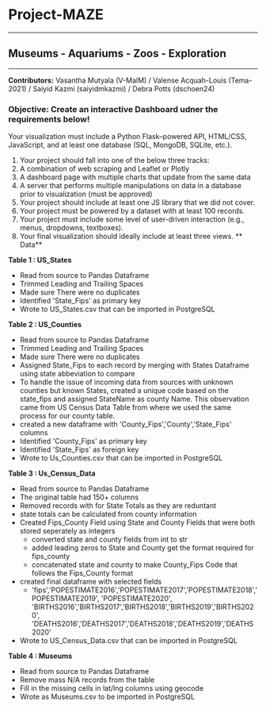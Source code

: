 # Project-MAZE

____________________________________________________

## Museums - Aquariums - Zoos - Exploration

___________________________________________________

**Contributors:** Vasantha Mutyala (V-MalM) / Valense Acquah-Louis (Tema-2021) / Saiyid Kazmi (saiyidmkazmi)  / Debra Potts (dschoen24)

### Objective: Create an interactive Dashboard udner the requirements below!

Your visualization must include a Python Flask–powered API, HTML/CSS, JavaScript, 
and at least one database (SQL, MongoDB, SQLite, etc.). 
1. Your project should fall into one of the below three tracks:
2. A combination of web scraping and Leaflet or Plotly
3. A dashboard page with multiple charts that update from the same data
4. A server that performs multiple manipulations on data in a database prior to 
visualization (must be approved)
5. Your project should include at least one JS library that we did not cover.
6. Your project must be powered by a dataset with at least 100 records.
7. Your project must include some level of user-driven interaction (e.g., menus, 
dropdowns, textboxes).
8. Your final visualization should ideally include at least three views. 
**
Data**

**Table 1 : US_States**
* Read from source to Pandas Dataframe
* Trimmed Leading and Trailing Spaces
* Made sure There were no duplicates
* Identified 'State_Fips' as primary key
* Wrote to US_States.csv that can be imported in PostgreSQL

**Table 2 : US_Counties**
* Read from source to Pandas Dataframe
* Trimmed Leading and Trailing Spaces
* Made sure There were no duplicates
* Assigned State_Fips to each record by merging with States Dataframe using state abbeviation to compare
* To handle the issue of incoming data from sources with unknown counties but known States, created a unique code based on the state_fips and assigned StateName as county Name. This observation came from US Census Data Table from where we used the same process for our county table.
* created a new dataframe with 'County_Fips','County','State_Fips' columns
* Identified 'County_Fips' as primary key
* Identified 'State_Fips' as foreign key
* Wrote to Us_Counties.csv that can be imported in PostgreSQL

**Table 3 : Us_Census_Data**
* Read from source to Pandas Dataframe
* The original table had 150+ columns
* Removed records with for State Totals as they are reduntant
* state totals can be calculated from county information
* Created Fips_County Field using State and County Fields that were both stored seperately as integers 
    * converted state and county fields from int to str
    * added leading zeros to State and County get the format required for fips_county
    * concatenated state and county to make County_Fips Code that follows the Fips_County format
* created final dataframe with selected fields   
    * 'fips','POPESTIMATE2016','POPESTIMATE2017','POPESTIMATE2018','POPESTIMATE2019',
    'POPESTIMATE2020', 'BIRTHS2016','BIRTHS2017','BIRTHS2018','BIRTHS2019','BIRTHS2020',
    'DEATHS2016','DEATHS2017','DEATHS2018','DEATHS2019','DEATHS2020'
* Wrote to US_Census_Data.csv that can be imported in PostgreSQL

**Table 4 : Museums**
* Read from source to Pandas Dataframe
* Remove mass N/A records from the table
* Fill in the missing cells in lat/lng columns using geocode
* Wrote as Museums.csv to be imported in PostgreSQL


